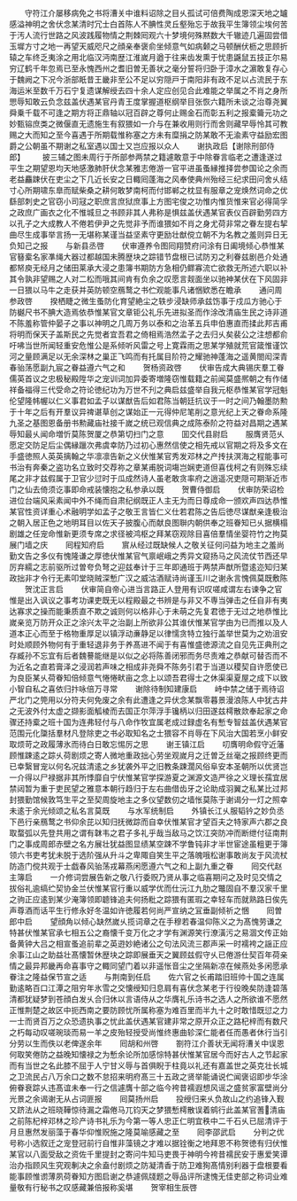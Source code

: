 <!-- { "loadSidebar": true } -->
　　守符江介屡移病免之书将漕关中谁料诏除之目乆孤试可倍费陶成恩深天地之罏感溢神明之舍伏念某清时冗士白首陈人不腆性灵丘壑殆忘于故我平生簿领尘埃何苦于汚人流行世路之风波践履物情之荆棘囘观六十梦境何殊黙数大千辙迹几遍固尝借玉墀方寸之地一再望天威咫尺之顔亲奉褒俞坐倾意气如病颡之马顿酬伏枥之思顾折辕之车终乏夷涂之用北临汉沔南歴江淮嵗月遒于往来齿发熏于忧患鼷鼠五技正尔易穷辽鹤千年忽焉已至永愧西州之耆旧曽无善状之毫分誓将归卧于漳水之濵敢复存心于魏阙之下况今浙部眂昔王畿非至公不足以穷隠戸于南阳非有政不足以占流民于东海运米至数千万石宁复遗谋解绶去四十余人定应创见合此难能之举属之不肖之身所愳辱知敢云负念兹盖伏遇某官丹青王度掌握道枢纲举目张恢六籍所未谈之治尊尧翼舜乗千载不可逢之期方将正鼎轴以冠百辟之尊何止赐金石而彰五利之报槖籥元功之妙甄镕庶类之微偃直无遗施生有叙猥如一介与在兼收用则行而舍则藏早辱怜其可教赐之大而知之至今喜遇于所期载惟称塞之方未有糜捐之防某敢不无渝素守益励宏图爵之公朝虽不期谢之私室遇以国士又岂应报以众人
　　谢执政启【谢除刑部侍郎】
　　披三辅之图未周行于所部参两禁之籍遽敢意于中除眷言临老之遭逢遂过平生之期望恩均天地感激肺肝伏念某雅志倦游一官平进虽蚤縁推择尝参国论之余而老益麤踈伏在吏尘之下几近长安之日輙囘蓬海之风奉使典州殆经三纪求田问舍乆结寸心所期啸东臯而赋柴桑之耕何敢梦南柯而付邯郸之枕显有服章之宠焕然词命之优繇部刺史之官窃小司冦之职庶言庶狱庶事上方图宅俊之功惟内惟货惟来官必得简孚之政庶广画衣之化不惟城旦之书顾非其人弗称是惧兹盖伏遇某官表仪百辟勤劳四方以孔子之大成教人不倦若伊尹之先觉非予而谁猥如不肖之身尤荷非常之眷左提右挈曲尽生成事举言扬一无堪称某谨当益坚素守更励壮猷傥立朝不为名教之羞则异日无负知己之报
　　与新县丞啓
　　伏审遵养令图囘翔赞府问涂有日阖境倾心恭惟某官簮槖名家凖绳大器过都越国未腾歴块之踪错节盘根已试防刃之利眷兹剧邑介处通都帑庾无经月之储田莱承大浸之患簿书期防方急相仍鳏寡流亡欲救无所述六职以补其令孰非望赐之人对二松而哦其间肯有负余之叹愿言觌面坐以驰神某伏在下风固非一日猥以马牛之走获并英防顿空鴈鹜之书伫观能事凡诸悃欵悉在瞻承
　　通问周参政啓
　　揆栖睫之微生蚤防化育望絶尘之轶步浸缺师承兹饬事于戍瓜方驰心于防樾尺书不腆大造焉依恭惟某官文章钜公礼乐先进拟圣而作涂改清庙生民之诗非道不陈羞称管仲晏子之事以神明之几周万务以泰和之治革五兵申伯惠直而揉此邦吉甫将明而保天子盖斯民之先觉者宜吾君之倚相焉浩然孟子之去归乆矣裴公之注想都俞吁咈当世所闻轻重安危惟公是系倾听风雷之号上寛霖雨之思某学殖就荒官箴惟谨饮河之量顾满足以无余深林之巢正飞鸣而有托属目阶符之耀驰神蓬海之遥黄閤闳深青春骀荡愿副九宸之眷益遵六气之和
　　贺杨资政啓
　　伏审告成大典锡庆羣工眷儒英首议之忠极秘殿陞华之宠训词加异委寄増隆窃惟载籍之前闻莫盛熈朝之有作储祥备福得三代受命之符论徳纪功为万世不刋之典启兹盛举自我元枢恭惟某官学冠魁伦望隆帏幄以仁义事君如孟子以谋猷告后如君陈当朝廷抗议于一时之间乃翰墨防勲于十年之后有开羣议异禆谌草创之谋始正一元得仲尼笔削之意光纪上天之眷命系隆九圣之基图恩备册书勲藏庙社接千嵗之统已观信典之成陈泰阶之符益对昌期之遇某辱知最乆闻命増忻莫陈贺厦之恭第切扫门之意
　　囬交代县尉启
　　服膺贤范乆愿定交防足后尘偶縁躐次弗虞幸防乃过初心惠然信使之相先戒以官期之将及多文在手盛徳照人英英摛翰之华凛凛告新之义伏惟某官秀发邓林之产抟扶溟海之程能事可书治有奔秦之盗功名立致时交荐祢之章某甫脱词塲岂娴吏道但喜伐柯之有则殊忘续尾之非才兹假属于卫官少愆时于瓜成然诗人虽老敢贪率府之逍遥况吏隠可期渐近市门之仙去倚须讫事即命戒装懐抱之私参承以既
　　贺曹侍御启
　　伏审防荣诏检进位台端风采素闻中外不绳而自肃纪纲既正人主无为而日尊成命一颁欢声四达恭惟某官性资详重心术融明学如孟子之敬王言皆仁义仕若君陈之告后徳尽谋猷亲逢极治之朝入居正色之地明耳目以佐天子披腹心而献良图聨内朝供奉之班眷知已乆据横榻剧雄之任宠命惟新更须专席之求径被鸿枢之拜某窃观除目喜倍羣情坐婴符竹之拘莫展门墙之庆
　　囘程知府启
　　賔从经过既缺候人之敬关征何问益为地主之羞尚勤文告之多仪有愧隆谦之厚徳伏惟某官气禀岷峨之秀异文窥扬马之风流仗节西还早厉弃繻之志前驱所过曽夸负弩之迎兹奉计于三年即通班于两禁声猷所暨逺迩知归某政拙非才令行无素叩堂晓贼深慙广汉之威沽酒赋诗尚谨玉川之谢永言愧佩莫既敷陈
　　贺沈正言启
　　伏审简自帝心进当言路正人登用有识叹嗟咸谓左右谏争之官惟是出入讽议之事考功课吏既无以程殿最之书辨是与非又不専当弹击之任自非有夷达寡求之操而能秉质直不欺之诚则何以格非心于未萌之先复君徳于无过之地恭惟比嵗亲览万防开众正之涂兴太平之治副上所欲非公其谁伏惟某官学由为已而推以及人道本正心而至于格物重厚足以镇浮动亷静足以律懦贪特立独行盖举世莫为之劝沮安时处顺顾外物何有于重轻退非务于养髙进不闻于有喜惟盛徳源流之自见先正典刑之存臧孙不忘宜有后者魏謩能继是以似之必将陈善闭邪而务尽责难之恭献可替否而不为近名之直若膏泽之浸润若声味之相成非尧舜不陈务引君于当道以稷契自许愿使已为良臣某乆荷眷知倍倾意气惓惓畎亩之念上以颂吾君得士之休渠渠夏屋之成下以致小智自私之喜依归抃咏倍万寻常
　　谢除待制知建康启
　　峙中禁之储于焉待诏严北门之筦用以分符夫何免废之余有此遭逢之异伏念某飘零暮景漫浪陈人中犹古井之无波外付太虚之撷影面觚棱而去国正尔萍浮手镵柄以归田遂兹樗散欻奉起家之命骤还持槖之班十国为连弗轻付与八命作牧宜属老成过録虚名有慙专智兹盖伏遇某官范围元化櫽括羣材凡登除吏之书必取知名之士猥容不肖辱在下风治大国若烹小鲜安取烦苛之政履薄氷而待白日敢忘惕厉之思
　　谢王镇江启
　　叨膺明命假守近藩顾惟踈逺之踪乆荷剧烦之寄人微地重政拙心劳坐观嵗月之迁曽乏丝毫之报顾终更而已幸繄冒宠以何名况兹清逺之乡犹袭外平之旧教条踈濶风俗阜安本圣朝所以优贤岂一介得以尸禄据非其所悸靡自宁伏惟某官学探游夏之渊源文造严徐之义理长孺宜居禁闼暂为重于吏民望之雅意本朝行趋归于左右曲借齿牙之论助成羽翼之私某比过邦封猥勤馆候敦笃生平之至契周旋地主之多仪望数仞之墙怅莫陈于谢谒分一灯之照幸未逺于余光倾颂之私名言莫既
　　与水军统制启
　　外镇长江乆服韬钤之妙负丞下邑行亲鴈鹜之书仰余芘以知归抚微踪而自幸伏惟某官才望百夫之特家声六郡之良取蝥弧以先登共用之谓有韎韦之君子多礼乎哉当敌马之饮江突防冲而断绁付征南荆门之事成周郎赤壁之名方展壮犹益图显绩某空踈不学鲁钝非才半世宦途虽粗更于簿领六书吏考犹未脱于选阶强从升斗之卑陬自笑生平之落魄哦松谢事敢尚友于风流杖防造门傥共观于士戯春风骀荡戎幕燕闲愿遵六气之和上副九重之眷
　　囘交代赵主簿启
　　一介修词尝展告新之敬八行委贶乃贤从事之临喜期问之及时见交情之拔俗礼逾缟纻契协金兰伏惟某官行重以威学优而仕沅江九肋之鼈固自不羣汉家千里之驹正应逺到某少淹簿领即聼锋追夫何扬粃之踪猥有匿瑕之幸轻车而就熟路日俟先声尊酒而话平生行修永好冬温如许徳履若何尚严宣纳之冝垂副倾祈之悃
　　囘曽郎中启
　　望顔角以倾心缺然嵗乆揽词章之在手穆若春温仰陈义之为髙愧劳谦之特甚伏惟某官承七相五公之裔懐千变万化之才学有渊源笑行潦潢污之易涸文传正始备黄钟大吕之相宣蚤追前辈之英逰妙絶诸公之句法风流三郡声采一时襦袴之謡正应余事江山之助益壮髙懐暂休歴块之踪即展垂天之翼顾兹假守乆已倦游仕契百年荷亲情之最异邦畿再命喜事守之輙同望门着以非遥怅音尘之坐隔新凉在候燕处多闲愿承眷注之隆益保节宣之适
　　与荆南到任启
　　佐六官之长甫踏旧班帅十国之连属勤逺略百口江潭之阻穷年氷雪之交懐绶知归息肩有喜伏念某老于行役晚矣防逢碧落清都犹疑梦到苍顔白发乆合归休以言语侍从之华膺礼乐诗书之选人之所欲谁不愿然正惟荆楚之故区中扼西南之要防顾忧所属称塞为难百里而半九十之时敢惜既愆之力一士而贤百万之众恐遗执事之忧此盖伏遇某官建非常之原开众正之路杞梓而有数尺之朽每动叹嗟琬琰而易一羊之皮殆轻授受尚惟终惠曲轸深仁能者任而愚者休行当引分劳以生而佚以老俾遂余年
　　囘胡和州啓
　　劄符江介善状无闻将漕关中误恩何取笑倦防之益晚知懐禄之为慙余论所加感悰特甚伏惟某官居今而好古人之节起家而有当世之名此膝不屈于人宁甘义辱与首俱睨于柱竟以礼还有嘉盖世之英克壮长城之卫流民占八万余口之数不怠招来明府髙三十五政之贤举能诵说伫闻褒诏即步华涂俯眷衰踪乆违髙谊未奉一行之信遽膺十部之临今袴昔襦遐想风谣之盛贫家富壁尚分光景之余谒谢无从占词匪报
　　囘莫扬州启
　　投绶归来乆负故山之约追锋入觐又跻法从之班晓鞾惊待漏之霜倦马兀钧天之梦猥慙樗散误着鹓行此盖某官蓍清庙之前陈杞梓邓林之珍产诗书礼乐为今第一等人忠正仁明宜秩中二千石乆已屈清评于月旦惠然发丽藻于春华仰惟贶施之隆莫喻感藏之至
　　囘李邵武启
　　分判之优号称小选叙迁之宠登冠前行自惟非藻镜之才难以据铨衡之地拜恩不称贺徳有归伏惟某官以八面受敌之资佐千里提封之寄问牛知马吏畏于神明今袴昔襦民安于惠爱笑谭治办指顾风生究观剸决之余盍付剧烦之防凝清香于防卫难狥髙情别利器于盘根要看能事顾惟谫薄夙荷眷知方图启谢之恭遽佩牋题之辱品评所逮愧无佳吏部之称词业难量敬有行秘书之叹感藏兼倍报称奚堪
　　贺宰相生辰啓
